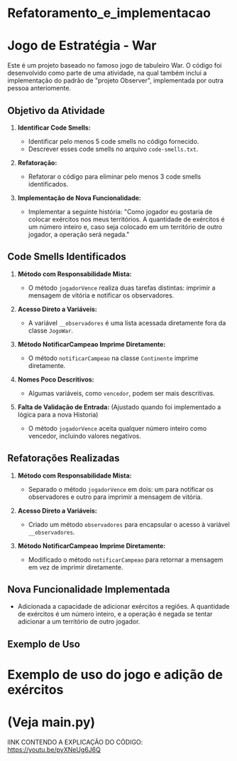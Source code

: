 # Refatoramento_e_implementacao

# Jogo de Estratégia - War

Este é um projeto baseado no famoso jogo de tabuleiro War. 
O código foi desenvolvido como parte de uma atividade, na qual também inclui a implementação do padrão de "projeto Observer", implementada por outra pessoa anteriomente.

## Objetivo da Atividade

1. **Identificar Code Smells:**
   - Identificar pelo menos 5 code smells no código fornecido.
   - Descrever esses code smells no arquivo `code-smells.txt`.

2. **Refatoração:**
   - Refatorar o código para eliminar pelo menos 3 code smells identificados.

3. **Implementação de Nova Funcionalidade:**
   - Implementar a seguinte história: "Como jogador eu gostaria de colocar exércitos nos meus territórios. A quantidade de exércitos é um número inteiro e, caso seja colocado em um território de outro jogador, a operação será negada."

## Code Smells Identificados

1. **Método com Responsabilidade Mista:**
   - O método `jogadorVence` realiza duas tarefas distintas: imprimir a mensagem de vitória e notificar os observadores.

2. **Acesso Direto a Variáveis:**
   - A variável `__observadores` é uma lista acessada diretamente fora da classe `JogoWar`.

3. **Método NotificarCampeao Imprime Diretamente:**
   - O método `notificarCampeao` na classe `Continente` imprime diretamente.

4. **Nomes Poco Descritivos:**
   - Algumas variáveis, como `vencedor`, podem ser mais descritivas.

5. **Falta de Validação de Entrada:** (Ajustado quando foi implementado a lógica para a nova Historia) 
   - O método `jogadorVence` aceita qualquer número inteiro como vencedor, incluindo valores negativos.

## Refatorações Realizadas

1. **Método com Responsabilidade Mista:**
   - Separado o método `jogadorVence` em dois: um para notificar os observadores e outro para imprimir a mensagem de vitória.

2. **Acesso Direto a Variáveis:**
   - Criado um método `observadores` para encapsular o acesso à variável `__observadores`.

3. **Método NotificarCampeao Imprime Diretamente:**
   - Modificado o método `notificarCampeao` para retornar a mensagem em vez de imprimir diretamente.

## Nova Funcionalidade Implementada

- Adicionada a capacidade de adicionar exércitos a regiões. A quantidade de exércitos é um número inteiro, e a operação é negada se tentar adicionar a um território de outro jogador.

## Exemplo de Uso

# Exemplo de uso do jogo e adição de exércitos
# (Veja main.py)

lINK CONTENDO A EXPLICAÇÃO DO CÓDIGO: <https://youtu.be/pyXNeUg6J6Q>

